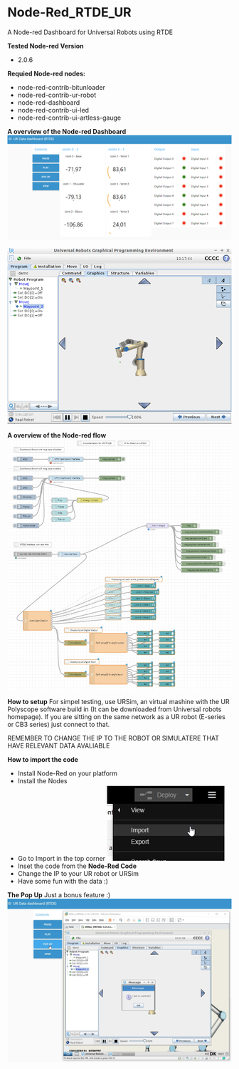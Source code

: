 # Node-Red_RTDE_UR
 A Node-red Dashboard for Universal Robots using RTDE

**Tested Node-red Version**
- 2.0.6

**Requied Node-red nodes:**
- node-red-contrib-bitunloader
- node-red-contrib-ur-robot
- node-red-dashboard
- node-red-contrib-ui-led
- node-red-contrib-ui-artless-gauge

**A overview of the Node-red Dashboard**
![Dashboard overview](https://github.com/glinvad/Node-Red_RTDE_UR/blob/main/Pictures/Dashboard.gif)

![UR polyscope](https://github.com/glinvad/Node-Red_RTDE_UR/blob/main/Pictures/URSim.gif)

**A overview of the Node-red flow**
![Flow overview](https://github.com/glinvad/Node-Red_RTDE_UR/blob/main/Pictures/Overview.jpg)


**How to setup**
For simpel testing, use URSim, an virtual mashine with the UR Polyscope software build in (It can be downloaded from Universal robots homepage).
If you are sitting on the same network as a UR robot (E-series or CB3 series) just connect to that.

REMEMBER TO CHANGE THE IP TO THE ROBOT OR SIMULATERE THAT HAVE RELEVANT DATA AVALIABLE

**How to import the code**
- Install Node-Red on your platform
- Install the Nodes
- Go to Import in the top corner 
![Import Node-red](https://github.com/glinvad/Node-Red_RTDE_UR/blob/main/Pictures/Import.jpg)
- Inset the code from the **Node-Red Code**
- Change the IP to your UR robot or URSim
- Have some fun with the data :)

**The Pop Up**
Just a bonus feature :)
![I am in control](https://github.com/glinvad/Node-Red_RTDE_UR/blob/main/Pictures/PopUp.jpg)

